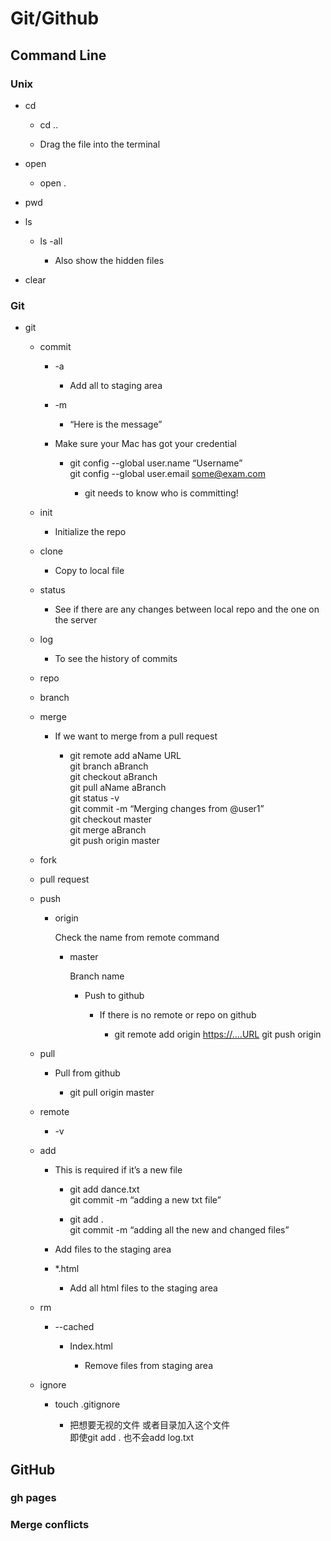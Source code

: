 # Git/Github


## Command Line

### Unix

- cd

	- cd ..

	- Drag the file into the terminal

- open

	- open .

- pwd

- ls

	- ls -all

		- Also show the hidden files

- clear

### Git

- git

	- commit

		- -a

			- Add all to staging area

		- -m

			- “Here is the message”

		- Make sure your Mac has got your credential

			- git config --global user.name “Username”  
			  git config --global user.email some@exam.com

				- git needs to know who is committing!

	- init

		- Initialize the repo

	- clone

		- Copy to local file

	- status

		- See if there are any changes between local repo and the one on the server

	- log

		- To see the history of commits

	- repo

	- branch

	- merge

		- If we want to merge from a pull request

			- git remote add aName URL  
			  git branch aBranch  
			  git checkout aBranch  
			  git pull aName aBranch  
			  git status -v  
			  git commit -m “Merging changes from @user1”  
			  git checkout master  
			  git merge aBranch  
			  git push origin master

	- fork

	- pull request

	- push

		- origin

			Check the name from remote command

			- master

				Branch name

				- Push to github

					- If there is no remote or repo on github

						- git remote add origin [https://....URL](https://....URL)
						  git push origin

	- pull

		- Pull from github

			- git pull origin master

	- remote

		- -v

	- add

		- This is required if it’s a new file

			- git add dance.txt  
			  git commit -m “adding a new txt file”

			- git add .  
			  git commit -m “adding all the new and changed files”

		- Add files to the staging area

		- *.html

			- Add all html files to the staging area

	- rm

		- --cached

			- Index.html

				- Remove files from staging area

	- ignore

		- touch .gitignore

			- 把想要无视的文件 或者目录加入这个文件  
			  即使git add . 也不会add log.txt

## GitHub

### gh pages

### Merge conflicts


